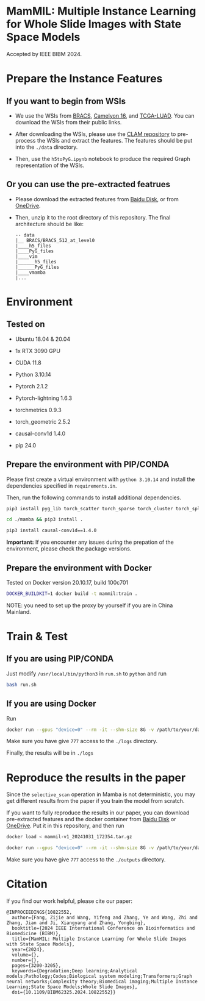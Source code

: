 # MamMIL: Multiple Instance Learning for Whole Slide Images with State Space Models
Accepted by IEEE BIBM 2024.

# Prepare the Instance Features

## If you want to begin from WSIs

* We use the WSIs from [BRACS](https://www.bracs.icar.cnr.it/), [Camelyon 16](https://camelyon17.grand-challenge.org/Data/), and [TCGA-LUAD](https://portal.gdc.cancer.gov/). You can download the WSIs from their public links.

* After downloading the WSIs, please use the [CLAM repository](https://github.com/mahmoodlab/CLAM) to pre-process the WSIs and extract the features. The features should be put into the `./data` directory.

* Then, use the `h5toPyG.ipynb` notebook to produce the required Graph representation of the WSIs.

## Or you can use the pre-extracted featrues

* Please download the extracted features from [Baidu Disk](https://pan.baidu.com/s/1gjC1qymw40xpkDZay_SeRA?pwd=dxgt), or from [OneDrive](https://1drv.ms/f/s!AhnWr7i0cJHtmqY_ey6LgcG9EtDGSA).

* Then, unzip it to the root directory of this repository. The final architecture should be like:

    ```
    -- data
    |__ BRACS/BRACS_512_at_level0
    |____h5_files
    |____PyG_files
    |____vim
    |______h5_files
    |______PyG_files
    |____vmamba
    |...
    ```

# Environment

## Tested on
* Ubuntu 18.04 & 20.04

* 1x RTX 3090 GPU

* CUDA 11.8

* Python 3.10.14

* Pytorch 2.1.2

* Pytorch-lightning 1.6.3

* torchmetrics 0.9.3

* torch_geometric 2.5.2

* causal-conv1d 1.4.0

* pip 24.0

## Prepare the environment with PIP/CONDA
Please first create a virtual environment with `python 3.10.14` and install the dependencies specified in `requirements.in`.

Then, run the following commands to install additional dependencies.

```bash
pip3 install pyg_lib torch_scatter torch_sparse torch_cluster torch_spline_conv -f https://data.pyg.org/whl/torch-2.1.0+cu118.html

cd ./mamba && pip3 install .

pip3 install causal-conv1d==1.4.0
```

**Important:** If you encounter any issues during the prepation of the environment, please check the package versions.

## Prepare the environment with Docker
Tested on Docker version 20.10.17, build 100c701

```bash
DOCKER_BUILDKIT=1 docker build -t mammil:train .
```

NOTE: you need to set up the proxy by yourself if you are in China Mainland.

# Train & Test

## If you are using PIP/CONDA

Just modify `/usr/local/bin/python3` in `run.sh` to `python` and run

```bash
bash run.sh
```

## If you are using Docker
Run

```bash
docker run --gpus "device=0" --rm -it --shm-size 8G -v /path/to/your/data:/opt/app/data -v /path/to/your/logs:/opt/app/logs mammil:train
```

Make sure you have give `777` access to the `./logs` directory.

Finally, the results will be in `./logs`

# Reproduce the results in the paper
Since the `selective_scan` operation in Mamba is not deterministic, you may get different results from the paper if you train the model from scratch.

If you want to fully reproduce the results in our paper, you can download pre-extracted features and the docker container from [Baidu Disk](https://pan.baidu.com/s/1bmNPM6d6effUSYC-d2iuNQ?pwd=rmt9) or [OneDrive](https://1drv.ms/u/s!AhnWr7i0cJHtmqYGFfHzTAp5A342Yw?e=BiwoqP). Put it in this repository, and then run

```bash
docker load < mammil-v1_20241031_172354.tar.gz

docker run --gpus "device=0" --rm -it --shm-size 8G -v /path/to/your/data:/opt/app/data -v /path/to/your/outputs:/outputs mammil:v1
```

Make sure you have give `777` access to the `./outputs` directory.

# Citation
If you find our work helpful, please cite our paper:
```text
@INPROCEEDINGS{10822552,
  author={Fang, Zijie and Wang, Yifeng and Zhang, Ye and Wang, Zhi and Zhang, Jian and Ji, Xiangyang and Zhang, Yongbing},
  booktitle={2024 IEEE International Conference on Bioinformatics and Biomedicine (BIBM)}, 
  title={MamMIL: Multiple Instance Learning for Whole Slide Images with State Space Models}, 
  year={2024},
  volume={},
  number={},
  pages={3200-3205},
  keywords={Degradation;Deep learning;Analytical models;Pathology;Codes;Biological system modeling;Transformers;Graph neural networks;Complexity theory;Biomedical imaging;Multiple Instance Learning;State Space Models;Whole Slide Images},
  doi={10.1109/BIBM62325.2024.10822552}}
```

